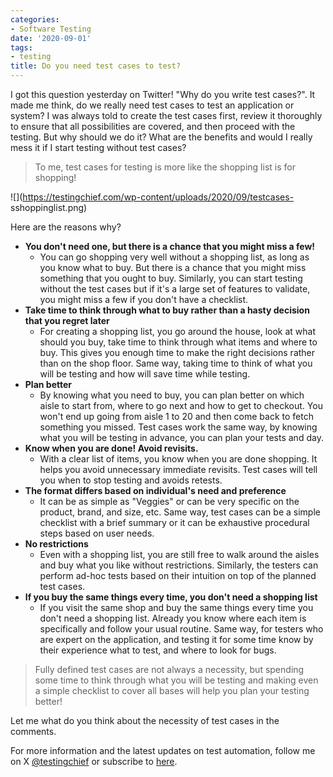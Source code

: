 ```yaml
---
categories:
- Software Testing
date: '2020-09-01'
tags:
- testing
title: Do you need test cases to test?
---
```


I got this question yesterday on Twitter! "Why do you write test cases?". It
made me think, do we really need test cases to test an application or system?
I was always told to create the test cases first, review it thoroughly to
ensure that all possibilities are covered, and then proceed with the testing.
But why should we do it? What are the benefits and would I really mess it if I
start testing without test cases?

> To me, test cases for testing is more like the shopping list is for
> shopping!

![](https://testingchief.com/wp-content/uploads/2020/09/testcases-
sshoppinglist.png)

Here are the reasons why?

  * **You don't need one, but there is a chance that you might miss a few!**
    * You can go shopping very well without a shopping list, as long as you know what to buy. But there is a chance that you might miss something that you ought to buy. Similarly, you can start testing without the test cases but if it's a large set of features to validate, you might miss a few if you don't have a checklist.
  * **Take time to think through what to buy rather than a hasty decision that you regret later**
    * For creating a shopping list, you go around the house, look at what should you buy, take time to think through what items and where to buy. This gives you enough time to make the right decisions rather than on the shop floor. Same way, taking time to think of what you will be testing and how will save time while testing.
  * **Plan better**
    * By knowing what you need to buy, you can plan better on which aisle to start from, where to go next and how to get to checkout. You won't end up going from aisle 1 to 20 and then come back to fetch something you missed. Test cases work the same way, by knowing what you will be testing in advance, you can plan your tests and day.
  * **Know when you are done! Avoid revisits.**
    * With a clear list of items, you know when you are done shopping. It helps you avoid unnecessary immediate revisits. Test cases will tell you when to stop testing and avoids retests.
  * **The format differs based on individual's need and preference**
    * It can be as simple as "Veggies" or can be very specific on the product, brand, and size, etc. Same way, test cases can be a simple checklist with a brief summary or it can be exhaustive procedural steps based on user needs.
  * **No restrictions**
    * Even with a shopping list, you are still free to walk around the aisles and buy what you like without restrictions. Similarly, the testers can perform ad-hoc tests based on their intuition on top of the planned test cases.
  * **If you buy the same things every time, you don't need a shopping list**
    * If you visit the same shop and buy the same things every time you don't need a shopping list. Already you know where each item is specifically and follow your usual routine. Same way, for testers who are expert on the application, and testing it for some time know by their experience what to test, and where to look for bugs. 

> Fully defined test cases are not always a necessity, but spending some time
> to think through what you will be testing and making even a simple checklist
> to cover all bases will help you plan your testing better!

Let me what do you think about the necessity of test cases in the comments.

For more information and the latest updates on test automation, follow me on
X [@testingchief](https://x.com/testingchief) or subscribe to
[here](https://skthetester.github.io/).